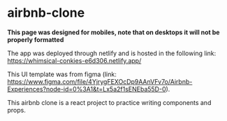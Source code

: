 # airbnb-clone
**This page was designed for mobiles, note that on desktops it will not be properly formatted**

The app was deployed through netlify and is hosted in the following link: https://whimsical-conkies-e6d306.netlify.app/

This UI template was from figma (link: https://www.figma.com/file/4YjrygFEXOcDp9AAnVFv7o/Airbnb-Experiences?node-id=0%3A1&t=Lx5a2f1sENEba55D-0).

This airbnb clone is a react project to practice writing components and props.




